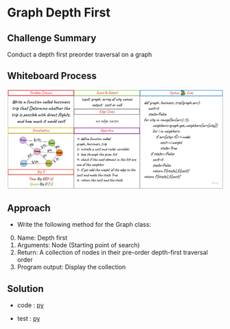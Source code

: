 # Graph Depth First

## Challenge Summary

Conduct a depth first preorder traversal on a graph

## Whiteboard Process

![board](./assets/cc37.jpg)

## Approach

- Write the following method for the Graph class:

0. Name: Depth first
1. Arguments: Node (Starting point of search)
2. Return: A collection of nodes in their pre-order depth-first traversal order
3. Program output: Display the collection

## Solution

- code : [py](./graph_depth_first/code.py)

- test : [py](./tests/test_graph_depth_first.py)
